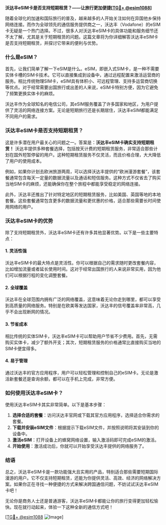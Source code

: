 **沃达丰eSIM卡是否支持短期租赁？——让旅行更加便捷[[TG💪+ @esim1088](https://t.me/s/esim1088)]**

随着全球化的加速和国际旅行的普及，越来越多的人开始关注如何在异国他乡保持网络连接。而作为全球领先的通信服务提供商之一，沃达丰（Vodafone）的eSIM卡无疑是一个热门选择。不过，很多人对沃达丰eSIM卡的具体功能和服务细节还不太了解，尤其是关于短期租赁的问题。这篇文章将为你详细解答沃达丰eSIM卡是否支持短期租赁，并探讨它带来的便利与优势。

### 什么是eSIM？

首先，让我们简单了解一下eSIM是什么。eSIM，即嵌入式SIM卡，是一种不需要实体卡槽的SIM卡技术。它可以直接集成到设备中，通过远程配置来激活运营商的服务。相比传统物理SIM卡，eSIM具有体积小、可远程管理、支持多运营商切换等优点。对于经常需要出国旅行或出差的人来说，eSIM卡特别方便，因为它避免了频繁更换实体卡的麻烦。

沃达丰作为全球知名的电信公司，其eSIM服务覆盖了许多国家和地区，为用户提供了灵活的网络连接方案。无论是短期旅行还是长期居住，沃达丰eSIM都能满足不同用户的需求。

### 沃达丰eSIM卡是否支持短期租赁？

这是许多潜在用户最关心的问题之一。答案是：**沃达丰eSIM卡确实支持短期租赁！** 沃达丰提供多种套餐选择，包括按天计费的短期租赁服务，非常适合那些计划在国外短暂停留的用户。这种短期租赁服务不仅灵活，而且价格合理，大大降低了用户的使用成本。

例如，如果你计划去欧洲旅游两周，可以选择沃达丰提供的“欧洲漫游套餐”，该套餐通常包含每天一定量的数据流量以及通话和短信服务。这种方式不仅省去了购买当地SIM卡的麻烦，还能确保你在整个旅程中都能享受稳定的网络连接。

此外，沃达丰还推出了针对特定地区的短期租赁服务，比如美国、英国等地的本地套餐。这些套餐通常包含更多的数据流量和更优惠的价格，适合那些需要长时间使用网络的用户。

### 沃达丰eSIM卡的优势

除了支持短期租赁外，沃达丰eSIM卡还有许多其他显著优势。以下是一些主要特点：

#### 1. 灵活性强
沃达丰eSIM卡的最大特点是灵活性。你可以根据自己的需求随时更改套餐内容，比如增加流量或者延长使用时间。这对于经常出国旅行的人来说非常实用，因为他们可以根据行程的变化调整套餐。

#### 2. 全球覆盖
沃达丰在全球范围内拥有广泛的网络覆盖，这意味着无论你走到哪里，都可以享受到高质量的网络服务。特别是在欧美等发达国家，沃达丰的信号覆盖率非常高，几乎不会出现断网的情况。

#### 3. 节省成本
相比传统的实体SIM卡，沃达丰eSIM卡可以帮助用户节省不少费用。首先，无需购买实体卡，减少了额外开支；其次，短期租赁服务的价格通常比直接购买当地的SIM卡便宜得多。

#### 4. 易于管理
通过沃达丰的官方应用程序，用户可以轻松管理和控制自己的eSIM卡。无论是激活新套餐还是查询余额，都可以在手机上完成，非常方便。

### 如何使用沃达丰eSIM卡？

使用沃达丰eSIM卡其实非常简单。以下是基本步骤：

1. **选择合适的套餐**：访问沃达丰官网或下载其官方应用程序，选择适合你需求的套餐。
2. **下载并安装eSIM文件**：根据提示下载eSIM文件，并按照说明将其安装到你的设备中。
3. **激活eSIM**：打开设备上的蜂窝网络设置，输入激活码即可完成eSIM的激活。
4. **开始使用**：激活成功后，你就可以开始享受沃达丰提供的网络服务了。

### 结语

总之，沃达丰eSIM卡是一款功能强大且实用的产品，特别适合那些需要短期国际漫游的用户。它不仅支持短期租赁，还能为你提供灵活、高效、经济的网络解决方案。如果你正在寻找一种便捷的方式来解决跨国通信问题，不妨试试沃达丰eSIM卡吧！

无论你是商务人士还是普通游客，沃达丰eSIM卡都能让你的旅行变得更加轻松愉快。现在就行动起来，体验一下这种全新的通信方式吧！

[[TG💪+ @esim1088](https://t.me/s/esim1088) ![Image](https://i.postimg.cc/4NQfJmqS/Snipaste-2025-05-13-00-14-12.png)]